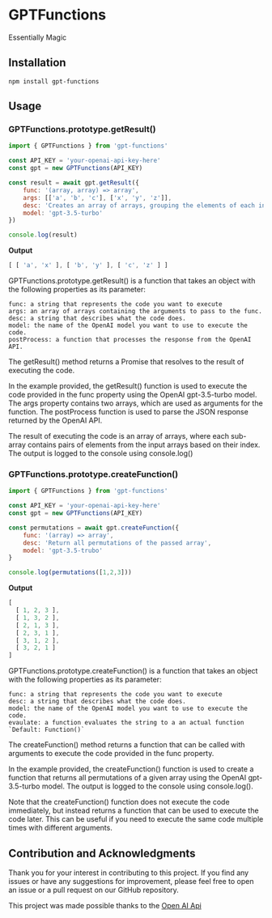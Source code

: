 # GPTFunctions

Essentially Magic

## Installation

```shell
npm install gpt-functions
```

## Usage

### **GPTFunctions.prototype.getResult()**

```js
import { GPTFunctions } from 'gpt-functions'

const API_KEY = 'your-openai-api-key-here'
const gpt = new GPTFunctions(API_KEY)

const result = await gpt.getResult({
    func: '(array, array) => array',
    args: [['a', 'b', 'c'], ['x', 'y', 'z']],
    desc: 'Creates an array of arrays, grouping the elements of each input array based on their index.',
    model: 'gpt-3.5-turbo'
})

console.log(result)
```

**Output**
```js
[ [ 'a', 'x' ], [ 'b', 'y' ], [ 'c', 'z' ] ]
```

GPTFunctions.prototype.getResult() is a function that takes an object with the following properties as its parameter:

    func: a string that represents the code you want to execute
    args: an array of arrays containing the arguments to pass to the func.
    desc: a string that describes what the code does.
    model: the name of the OpenAI model you want to use to execute the code.
    postProcess: a function that processes the response from the OpenAI API.

The getResult() method returns a Promise that resolves to the result of executing the code.

In the example provided, the getResult() function is used to execute the code provided in the func property using the OpenAI gpt-3.5-turbo model. The args property contains two arrays, which are used as arguments for the function. The postProcess function is used to parse the JSON response returned by the OpenAI API.

The result of executing the code is an array of arrays, where each sub-array contains pairs of elements from the input arrays based on their index. The output is logged to the console using console.log()

### **GPTFunctions.prototype.createFunction()**

```js
import { GPTFunctions } from 'gpt-functions'

const API_KEY = 'your-openai-api-key-here'
const gpt = new GPTFunctions(API_KEY)

const permutations = await gpt.createFunction({
    func: '(array) => array',
    desc: 'Return all permutations of the passed array',
    model: 'gpt-3.5-trubo'
}

console.log(permutations([1,2,3]))
```

**Output**
```js
[
  [ 1, 2, 3 ],
  [ 1, 3, 2 ],
  [ 2, 1, 3 ],
  [ 2, 3, 1 ],
  [ 3, 1, 2 ],
  [ 3, 2, 1 ]
]
```

GPTFunctions.prototype.createFunction() is a function that takes an object with the following properties as its parameter:

    func: a string that represents the code you want to execute
    desc: a string that describes what the code does.
    model: the name of the OpenAI model you want to use to execute the code.
    evaulate: a function evaluates the string to a an actual function `Default: Function()`

The createFunction() method returns a function that can be called with arguments to execute the code provided in the func property.

In the example provided, the createFunction() function is used to create a function that returns all permutations of a given array using the OpenAI gpt-3.5-turbo model. The output is logged to the console using console.log().

Note that the createFunction() function does not execute the code immediately, but instead returns a function that can be used to execute the code later. This can be useful if you need to execute the same code multiple times with different arguments.

## Contribution and Acknowledgments

Thank you for your interest in contributing to this project. If you find any issues or have any suggestions for improvement, please feel free to open an issue or a pull request on our GitHub repository.

This project was made possible thanks to the [Open AI Api](openai.com)
